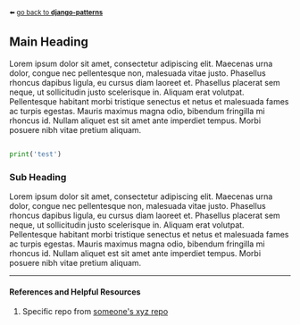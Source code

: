 <sub>:arrow_left: [go back to **django-patterns**](../../README.md)</sub>

## Main Heading

Lorem ipsum dolor sit amet, consectetur adipiscing elit. Maecenas urna dolor, congue nec pellentesque non, malesuada vitae justo. Phasellus rhoncus dapibus ligula, eu cursus diam laoreet et. Phasellus placerat sem neque, ut sollicitudin justo scelerisque in. Aliquam erat volutpat. Pellentesque habitant morbi tristique senectus et netus et malesuada fames ac turpis egestas. Mauris maximus magna odio, bibendum fringilla mi rhoncus id. Nullam aliquet est sit amet ante imperdiet tempus. Morbi posuere nibh vitae pretium aliquam.



```python

print('test')

```

### Sub Heading

Lorem ipsum dolor sit amet, consectetur adipiscing elit. Maecenas urna dolor, congue nec pellentesque non, malesuada vitae justo. Phasellus rhoncus dapibus ligula, eu cursus diam laoreet et. Phasellus placerat sem neque, ut sollicitudin justo scelerisque in. Aliquam erat volutpat. Pellentesque habitant morbi tristique senectus et netus et malesuada fames ac turpis egestas. Mauris maximus magna odio, bibendum fringilla mi rhoncus id. Nullam aliquet est sit amet ante imperdiet tempus. Morbi posuere nibh vitae pretium aliquam.



---

#### References and Helpful Resources
1. Specific repo from [someone's xyz repo](https://github.com/gokhanmeteerturk/django-patterns)
